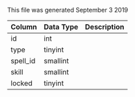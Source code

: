 This file was generated September 3 2019

| Column   | Data Type | Description |
| -------- | --------- | ----------- |
| id       | int       |             |
| type     | tinyint   |             |
| spell_id | smallint  |             |
| skill    | smallint  |             |
| locked   | tinyint   |             |